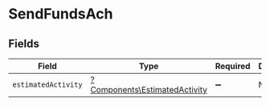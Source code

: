 # SendFundsAch


## Fields

| Field                                                                         | Type                                                                          | Required                                                                      | Description                                                                   |
| ----------------------------------------------------------------------------- | ----------------------------------------------------------------------------- | ----------------------------------------------------------------------------- | ----------------------------------------------------------------------------- |
| `estimatedActivity`                                                           | [?Components\EstimatedActivity](../../Models/Components/EstimatedActivity.md) | :heavy_minus_sign:                                                            | N/A                                                                           |